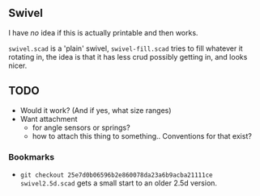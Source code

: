 
## Swivel
I have *no* idea if this is actually printable and then works.

`swivel.scad` is a 'plain' swivel, `swivel-fill.scad` tries to fill whatever 
it rotating in, the idea is that it has less crud possibly getting in, and 
looks nicer.

## TODO
* Would it work? (And if yes, what size ranges)
* Want attachment 
  + for angle sensors or springs?
  + how to attach this thing to something.. Conventions for that exist?

### Bookmarks

* `git checkout 25e7d0b06596b2e860078da23a6b9acba21111ce swivel2.5d.scad`
  gets a small start to an older 2.5d version.
